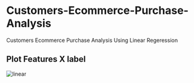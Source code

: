 # Customers-Ecommerce-Purchase-Analysis
Customers Ecommerce Purchase Analysis Using Linear Regeression

## Plot Features X label

![linear](https://github.com/Eunice-Patrina/Customers-Ecommerce-Purchase-Analysis/assets/43789261/10026b3a-97a4-4b55-8163-49db9e8f0278)
